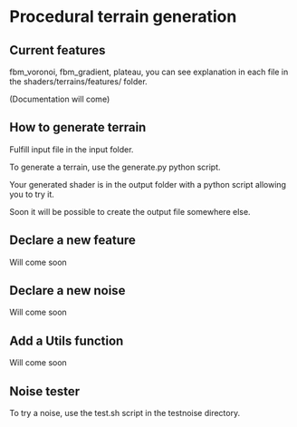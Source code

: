# Procedural terrain generation

## Current features

fbm_voronoi, fbm_gradient, plateau, you can see explanation in each file in the shaders/terrains/features/ folder.

(Documentation will come)

## How to generate terrain

Fulfill input file in the input folder. 

To generate a terrain, use the generate.py python script.

Your generated shader is in the output folder with a python script allowing you to try it.

Soon it will be possible to create the output file somewhere else.

## Declare a new feature

Will come soon

## Declare a new noise

Will come soon

## Add a Utils function

Will come soon

## Noise tester
To try a noise, use the test.sh script in the testnoise directory.


